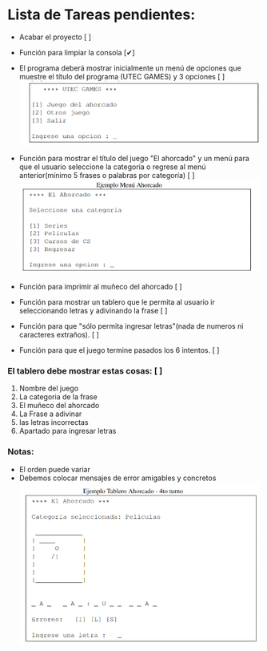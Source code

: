 # Lista de Tareas pendientes:

- Acabar el proyecto [ ]
- Función para limpiar la consola [✔]

- El programa deberá mostrar inicialmente un menú de opciones que muestre el título del programa (UTEC GAMES) y 3 opciones [ ]
![Screenshot](imagenes/Captura_1.PNG)

- Función para mostrar el título del juego "El ahorcado" y un menú para que el usuario seleccione la categoría o regrese al menú anterior(mínimo 5 frases o palabras por categoría) [ ]
![Screenshot](imagenes/Captura_2.PNG)

- Función para imprimir al muñeco del ahorcado [ ]

- Función para mostrar un tablero que le permita al usuario ir seleccionando letras y adivinando la frase [ ]

- Función para que "sólo permita ingresar letras"(nada de numeros ni caracteres extraños). [ ]
- Función para que el juego termine pasados los 6 intentos. [ ]

### El tablero debe mostrar estas cosas: [ ]
1. Nombre del juego
2. La categoria de la frase
3. El muñeco del ahorcado
4. La Frase a adivinar
5. las letras incorrectas
6. Apartado para ingresar letras

### Notas:
* El orden puede variar
* Debemos colocar mensajes de error amigables y concretos
![Screenshot](imagenes/Captura_3.PNG)



